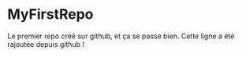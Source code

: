 # MyFirstRepo
Le premier repo créé sur github, et ça se passe bien.
Cette ligne a été rajoutée depuis github !
